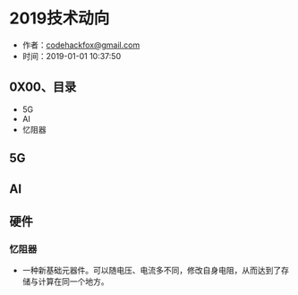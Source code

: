 # 2019技术动向

- 作者：codehackfox@gmail.com
- 时间：2019-01-01 10:37:50

## 0X00、目录

* 5G
* AI
* 忆阻器

## 5G

## AI

## 硬件

### 忆阻器

* 一种新基础元器件。可以随电压、电流多不同，修改自身电阻，从而达到了存储与计算在同一个地方。
